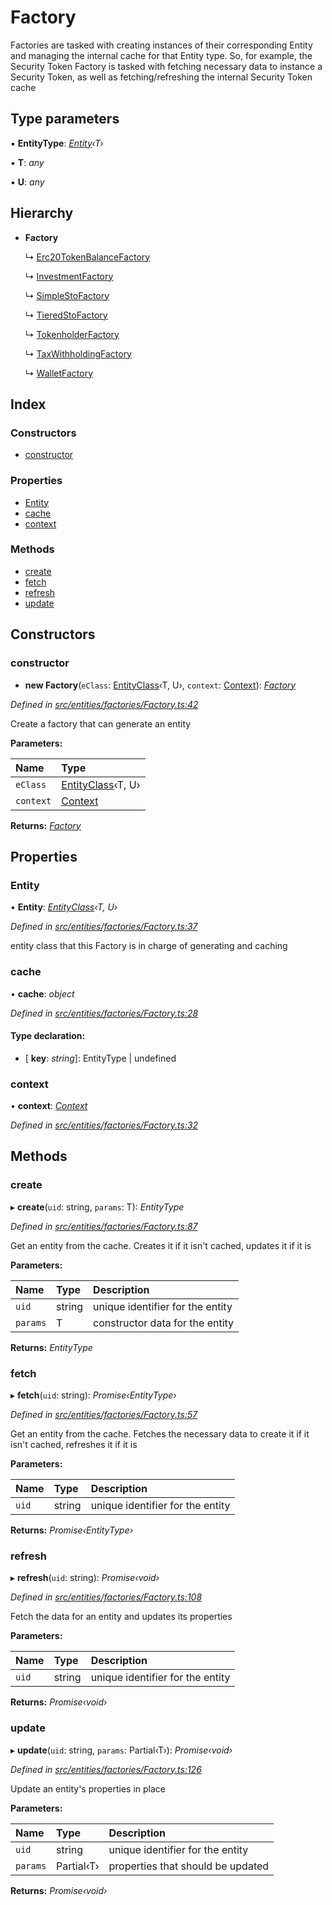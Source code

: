 # Factory

Factories are tasked with creating instances of their corresponding Entity and managing the internal cache for that Entity type. So, for example, the Security Token Factory is tasked with fetching necessary data to instance a Security Token, as well as fetching/refreshing the internal Security Token cache

## Type parameters

▪ **EntityType**: [_Entity_](../classes/_entities_entity_.entity.md)_‹T›_

▪ **T**: _any_

▪ **U**: _any_

## Hierarchy

* **Factory**

  ↳ [Erc20TokenBalanceFactory](../classes/_entities_factories_erc20tokenbalancefactory_.erc20tokenbalancefactory.md)

  ↳ [InvestmentFactory](../classes/_entities_factories_investmentfactory_.investmentfactory.md)

  ↳ [SimpleStoFactory](../classes/_entities_factories_simplestofactory_.simplestofactory.md)

  ↳ [TieredStoFactory](../classes/_entities_factories_tieredstofactory_.tieredstofactory.md)

  ↳ [TokenholderFactory](../classes/_entities_factories_tokenholderfactory_.tokenholderfactory.md)

  ↳ [TaxWithholdingFactory](../classes/_entities_factories_taxwithholdingfactory_.taxwithholdingfactory.md)

  ↳ [WalletFactory](../classes/_entities_factories_walletfactory_.walletfactory.md)

## Index

### Constructors

* [constructor](../classes/_entities_factories_factory_.factory.md#constructor)

### Properties

* [Entity](../classes/_entities_factories_factory_.factory.md#entity)
* [cache](../classes/_entities_factories_factory_.factory.md#cache)
* [context](../classes/_entities_factories_factory_.factory.md#context)

### Methods

* [create](../classes/_entities_factories_factory_.factory.md#create)
* [fetch](../classes/_entities_factories_factory_.factory.md#fetch)
* [refresh](../classes/_entities_factories_factory_.factory.md#refresh)
* [update](../classes/_entities_factories_factory_.factory.md#update)

## Constructors

### constructor

+ **new Factory**\(`eClass`: [EntityClass](../interfaces/_entities_factories_factory_.entityclass.md)‹T, U›, `context`: [Context](../classes/_context_.context.md)\): [_Factory_](../classes/_entities_factories_factory_.factory.md)

_Defined in_ [_src/entities/factories/Factory.ts:42_](https://github.com/PolymathNetwork/polymath-sdk/blob/e8bbc1e/src/entities/factories/Factory.ts#L42)

Create a factory that can generate an entity

**Parameters:**

| Name | Type |
| :--- | :--- |
| `eClass` | [EntityClass](../interfaces/_entities_factories_factory_.entityclass.md)‹T, U› |
| `context` | [Context](../classes/_context_.context.md) |

**Returns:** [_Factory_](../classes/_entities_factories_factory_.factory.md)

## Properties

### Entity

• **Entity**: [_EntityClass_](../interfaces/_entities_factories_factory_.entityclass.md)_‹T, U›_

_Defined in_ [_src/entities/factories/Factory.ts:37_](https://github.com/PolymathNetwork/polymath-sdk/blob/e8bbc1e/src/entities/factories/Factory.ts#L37)

entity class that this Factory is in charge of generating and caching

### cache

• **cache**: _object_

_Defined in_ [_src/entities/factories/Factory.ts:28_](https://github.com/PolymathNetwork/polymath-sdk/blob/e8bbc1e/src/entities/factories/Factory.ts#L28)

#### Type declaration:

* \[ **key**: _string_\]: EntityType \| undefined

### context

• **context**: [_Context_](../classes/_context_.context.md)

_Defined in_ [_src/entities/factories/Factory.ts:32_](https://github.com/PolymathNetwork/polymath-sdk/blob/e8bbc1e/src/entities/factories/Factory.ts#L32)

## Methods

### create

▸ **create**\(`uid`: string, `params`: T\): _EntityType_

_Defined in_ [_src/entities/factories/Factory.ts:87_](https://github.com/PolymathNetwork/polymath-sdk/blob/e8bbc1e/src/entities/factories/Factory.ts#L87)

Get an entity from the cache. Creates it if it isn't cached, updates it if it is

**Parameters:**

| Name | Type | Description |
| :--- | :--- | :--- |
| `uid` | string | unique identifier for the entity |
| `params` | T | constructor data for the entity |

**Returns:** _EntityType_

### fetch

▸ **fetch**\(`uid`: string\): _Promise‹EntityType›_

_Defined in_ [_src/entities/factories/Factory.ts:57_](https://github.com/PolymathNetwork/polymath-sdk/blob/e8bbc1e/src/entities/factories/Factory.ts#L57)

Get an entity from the cache. Fetches the necessary data to create it if it isn't cached, refreshes it if it is

**Parameters:**

| Name | Type | Description |
| :--- | :--- | :--- |
| `uid` | string | unique identifier for the entity |

**Returns:** _Promise‹EntityType›_

### refresh

▸ **refresh**\(`uid`: string\): _Promise‹void›_

_Defined in_ [_src/entities/factories/Factory.ts:108_](https://github.com/PolymathNetwork/polymath-sdk/blob/e8bbc1e/src/entities/factories/Factory.ts#L108)

Fetch the data for an entity and updates its properties

**Parameters:**

| Name | Type | Description |
| :--- | :--- | :--- |
| `uid` | string | unique identifier for the entity |

**Returns:** _Promise‹void›_

### update

▸ **update**\(`uid`: string, `params`: Partial‹T›\): _Promise‹void›_

_Defined in_ [_src/entities/factories/Factory.ts:126_](https://github.com/PolymathNetwork/polymath-sdk/blob/e8bbc1e/src/entities/factories/Factory.ts#L126)

Update an entity's properties in place

**Parameters:**

| Name | Type | Description |
| :--- | :--- | :--- |
| `uid` | string | unique identifier for the entity |
| `params` | Partial‹T› | properties that should be updated |

**Returns:** _Promise‹void›_

